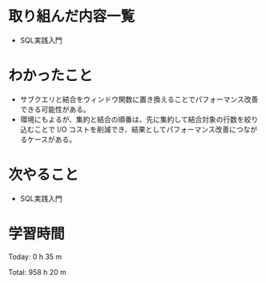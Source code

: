 # 取り組んだ内容一覧
- SQL実践入門

# わかったこと
- サブクエリと結合をウィンドウ関数に置き換えることでパフォーマンス改善できる可能性がある。
- 環境にもよるが、集約と結合の順番は、先に集約して結合対象の行数を絞り込むことで I/O コストを削減でき、結果としてパフォーマンス改善につながるケースがある。

# 次やること
- SQL実践入門

# 学習時間
Today: 0 h 35 m

Total: 958 h 20 m
